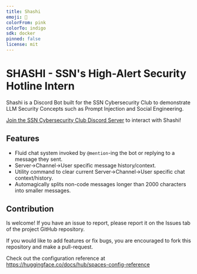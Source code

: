 ```yaml
---
title: Shashi
emoji: 🚀
colorFrom: pink
colorTo: indigo
sdk: docker
pinned: false
license: mit
---
```


# SHASHI - SSN's High-Alert Security Hotline Intern

Shashi is a Discord Bot built for the SSN Cybersecurity Club to demonstrate LLM Security Concepts such as Prompt Injection and Social Engineering.

[Join the SSN Cybersecurity Club Discord Server](#) to interact with Shashi!

## Features
- Fluid chat system invoked by `@mention`-ing the bot or replying to a message they sent.
- Server->Channel->User specific message history/context.
- Utility command to clear current Server->Channel->User specific chat context/history.
- Automagically splits non-code messages longer than 2000 characters into smaller messages.

## Contribution
Is welcome! If you have an issue to report, please report it on the Issues tab of the project GitHub repository.

If you would like to add features or fix bugs, you are encouraged to fork this repository and make a pull-request.

Check out the configuration reference at https://huggingface.co/docs/hub/spaces-config-reference
